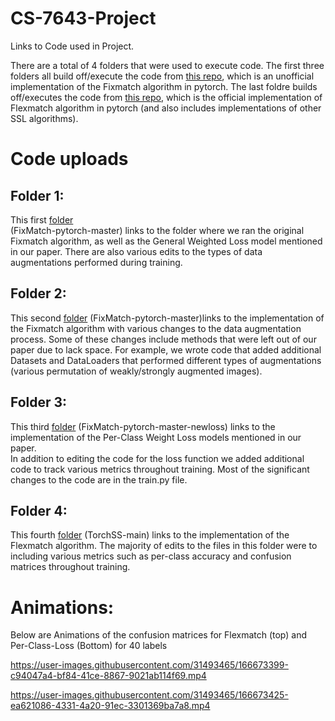 # CS-7643-Project
Links to Code used in Project.

There are a total of 4 folders that were used to execute code. The first three folders all build off/execute the code from [this repo](https://github.com/kekmodel/FixMatch-pytorch), which is an unofficial implementation of the Fixmatch algorithm in pytorch. 
The last foldre builds off/executes the code from [this repo](https://github.com/torchssl/torchssl), which is the official implementation of Flexmatch algorithm in pytorch (and also includes implementations of other SSL algorithms).

# Code uploads

## Folder 1: 
This first [folder](https://drive.google.com/drive/folders/1noE3Yw8UsVrf52lTDN2uw-8yqpxf_bne?usp=sharing)  
(FixMatch-pytorch-master) links to the folder where we ran the original Fixmatch algorithm, as well as the General Weighted Loss model mentioned in our paper. There are also various edits to the types of data augmentations performed during training. 

## Folder 2:
This second [folder](https://drive.google.com/drive/folders/1Ld8VhfzUere53EZLtpMUS-XvIwfUcBJe?usp=sharing) 
(FixMatch-pytorch-master)links to the implementation of the Fixmatch algorithm with various changes to the data augmentation process. Some of these changes include methods that were left out of our paper due to lack space. For example, we wrote code that added additional Datasets and DataLoaders that performed different types of augmentations (various permutation of weakly/strongly augmented images).  


## Folder 3:
This third [folder](https://drive.google.com/drive/folders/1ejnX-3fG9JEDOu0o4KzfkJ3SCOHcInUl?usp=sharing)
(FixMatch-pytorch-master-newloss) links to the implementation of the Per-Class Weight Loss models mentioned in our paper.  
In addition to editing the code for the loss function we added additional code to track various metrics throughout training.
Most of the significant changes to the code are in the train.py file.


## Folder 4:
This fourth [folder](https://drive.google.com/drive/folders/1L9deRxt47KY0P0wt50-3bIquxZ5CXpTv?usp=sharing)
(TorchSS-main) links to the implementation of the Flexmatch algorithm. The majority of edits to the files in this folder were to including various metrics such as per-class accuracy and confusion matrices throughout training.

# Animations:

Below are Animations of the confusion matrices for Flexmatch (top) and Per-Class-Loss (Bottom) for 40 labels




https://user-images.githubusercontent.com/31493465/166673399-c94047a4-bf84-41ce-8867-9021ab114f69.mp4




https://user-images.githubusercontent.com/31493465/166673425-ea621086-4331-4a20-91ec-3301369ba7a8.mp4






